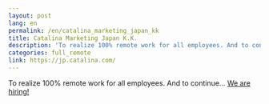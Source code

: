 ```yaml
---
layout: post
lang: en
permalink: /en/catalina_marketing_japan_kk
title: Catalina Marketing Japan K.K.
description: 'To realize 100% remote work for all employees. And to continue… We are hiring!'
categories: full_remote
link: https://jp.catalina.com/
---
```


<p>To realize 100% remote work for all employees. And to continue… <a href="https://jp.catalina.com/recruit/">We are hiring!</a></p>
